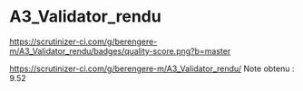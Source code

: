 A3_Validator_rendu
==================
https://scrutinizer-ci.com/g/berengere-m/A3_Validator_rendu/badges/quality-score.png?b=master

https://scrutinizer-ci.com/g/berengere-m/A3_Validator_rendu/
Note obtenu : 9.52
